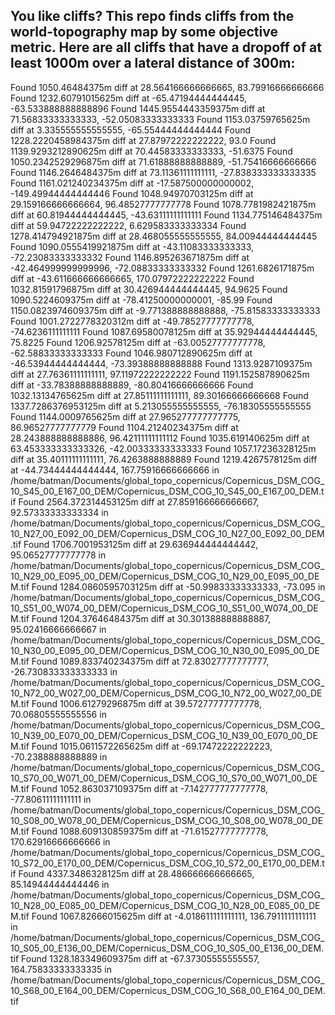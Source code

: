 ## You like cliffs? This repo finds cliffs from the world-topography map by some objective metric. Here are all cliffs that have a dropoff of at least 1000m over a lateral distance of 300m:

Found 1050.46484375m diff at 28.564166666666665, 83.79916666666666
Found 1232.60791015625m diff at -65.47194444444445, -63.533888888888896
Found 1445.9554443359375m diff at 71.56833333333333, -52.05083333333333
Found 1153.03759765625m diff at 3.335555555555555, -65.55444444444444
Found 1228.2220458984375m diff at 27.87972222222222, 93.0
Found 1139.9293212890625m diff at 70.44583333333333, -51.6375
Found 1050.2342529296875m diff at 71.61888888888889, -51.75416666666666
Found 1146.2646484375m diff at 73.11361111111111, -27.838333333333335
Found 1161.021240234375m diff at -17.587500000000002, -149.49944444444446
Found 1048.94970703125m diff at 29.159166666666664, 96.48527777777778
Found 1078.7781982421875m diff at 60.81944444444445, -43.63111111111111
Found 1134.775146484375m diff at 59.94722222222222, 6.629583333333334
Found 1278.414794921875m diff at 28.468055555555555, 84.00944444444445
Found 1090.0555419921875m diff at -43.11083333333333, -72.23083333333332
Found 1146.895263671875m diff at -42.464999999999996, -72.08833333333332
Found 1261.6826171875m diff at -43.611666666666665, 170.07972222222222
Found 1032.81591796875m diff at 30.426944444444445, 94.9625
Found 1090.5224609375m diff at -78.41250000000001, -85.99
Found 1150.0823974609375m diff at -9.771388888888888, -75.81583333333333
Found 1001.2722778320312m diff at -49.78527777777778, -74.6236111111111
Found 1087.69580078125m diff at 35.92944444444445, 75.8225
Found 1206.92578125m diff at -63.00527777777778, -62.58833333333333
Found 1046.980712890625m diff at -46.53944444444444, -73.39388888888888
Found 1313.9287109375m diff at 27.76361111111111, 97.11972222222222
Found 1191.152587890625m diff at -33.78388888888889, -80.80416666666666
Found 1032.13134765625m diff at 27.85111111111111, 89.30166666666668
Found 1337.7286376953125m diff at 5.213055555555555, -76.18305555555555
Found 1144.0009765625m diff at 27.965277777777775, 86.96527777777779
Found 1104.21240234375m diff at 28.243888888888886, 96.42111111111112
Found 1035.619140625m diff at 63.453333333333326, -42.00333333333333
Found 1057.17236328125m diff at 35.40111111111111, 76.4263888888889
Found 1219.4267578125m diff at -44.73444444444444, 167.75916666666666 in /home/batman/Documents/global_topo_copernicus/Copernicus_DSM_COG_10_S45_00_E167_00_DEM/Copernicus_DSM_COG_10_S45_00_E167_00_DEM.tif
Found 2564.372314453125m diff at 27.859166666666667, 92.57333333333334 in /home/batman/Documents/global_topo_copernicus/Copernicus_DSM_COG_10_N27_00_E092_00_DEM/Copernicus_DSM_COG_10_N27_00_E092_00_DEM.tif
Found 1706.7001953125m diff at 29.636944444444442, 95.06527777777778 in /home/batman/Documents/global_topo_copernicus/Copernicus_DSM_COG_10_N29_00_E095_00_DEM/Copernicus_DSM_COG_10_N29_00_E095_00_DEM.tif
Found 1284.0860595703125m diff at -50.99833333333333, -73.095 in /home/batman/Documents/global_topo_copernicus/Copernicus_DSM_COG_10_S51_00_W074_00_DEM/Copernicus_DSM_COG_10_S51_00_W074_00_DEM.tif
Found 1204.37646484375m diff at 30.301388888888887, 95.02416666666667 in /home/batman/Documents/global_topo_copernicus/Copernicus_DSM_COG_10_N30_00_E095_00_DEM/Copernicus_DSM_COG_10_N30_00_E095_00_DEM.tif
Found 1089.833740234375m diff at 72.83027777777777, -26.730833333333333 in /home/batman/Documents/global_topo_copernicus/Copernicus_DSM_COG_10_N72_00_W027_00_DEM/Copernicus_DSM_COG_10_N72_00_W027_00_DEM.tif
Found 1006.61279296875m diff at 39.57277777777778, 70.06805555555556 in /home/batman/Documents/global_topo_copernicus/Copernicus_DSM_COG_10_N39_00_E070_00_DEM/Copernicus_DSM_COG_10_N39_00_E070_00_DEM.tif
Found 1015.0611572265625m diff at -69.17472222222223, -70.2388888888889 in /home/batman/Documents/global_topo_copernicus/Copernicus_DSM_COG_10_S70_00_W071_00_DEM/Copernicus_DSM_COG_10_S70_00_W071_00_DEM.tif
Found 1052.863037109375m diff at -7.142777777777778, -77.80611111111111 in /home/batman/Documents/global_topo_copernicus/Copernicus_DSM_COG_10_S08_00_W078_00_DEM/Copernicus_DSM_COG_10_S08_00_W078_00_DEM.tif
Found 1088.609130859375m diff at -71.61527777777778, 170.62916666666666 in /home/batman/Documents/global_topo_copernicus/Copernicus_DSM_COG_10_S72_00_E170_00_DEM/Copernicus_DSM_COG_10_S72_00_E170_00_DEM.tif
Found 4337.3486328125m diff at 28.486666666666665, 85.14944444444446 in /home/batman/Documents/global_topo_copernicus/Copernicus_DSM_COG_10_N28_00_E085_00_DEM/Copernicus_DSM_COG_10_N28_00_E085_00_DEM.tif
Found 1067.82666015625m diff at -4.018611111111111, 136.7911111111111 in /home/batman/Documents/global_topo_copernicus/Copernicus_DSM_COG_10_S05_00_E136_00_DEM/Copernicus_DSM_COG_10_S05_00_E136_00_DEM.tif
Found 1328.183349609375m diff at -67.37305555555557, 164.75833333333335 in /home/batman/Documents/global_topo_copernicus/Copernicus_DSM_COG_10_S68_00_E164_00_DEM/Copernicus_DSM_COG_10_S68_00_E164_00_DEM.tif
